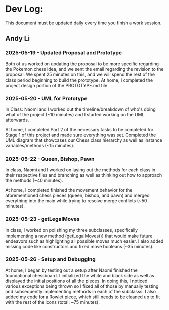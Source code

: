 # Dev Log:

This document must be updated daily every time you finish a work session.

## Andy Li 

### 2025-05-19 - Updated Proposal and Prototype
Both of us worked on updating the proposal to be more specific regarding the Pokemon chess idea, and we sent the email regarding the revision to the proposal. We spent 25 minutes on this, and we will spend the rest of the class period beginning to build the prototype. At home, I completed the project design portion of the PROTOTYPE.md file

### 2025-05-20 - UML for Prototype
In Class: Naomi and I worked out the timeline/breakdown of who's doing what of the project (~10 minutes) and I started working on the UML afterwards.

At home, I completed Part 2 of the necessary tasks to be completed for Stage 1 of this project and made sure everything was set. Completed the UML diagram that showcases our Chess class hierarchy as well as instance variables/methods (~15 minutes).

### 2025-05-22 - Queen, Bishop, Pawn
In class, Naomi and I worked on laying out the methods for each class in their respective files and branching as well as thinking out how to approach the methods (~40 minutes).

At home, I completed finished the movement behavior for the aforementioned chess pieces (queen, bishop, and pawn) and merged everything into the main while trying to resolve merge conflicts (~50 minutes).

### 2025-05-23 - getLegalMoves
In class, I worked on polishing my three subclasses, specifically implementing a new method (getLegalMoves()) that would make future endeavors such as highlighting all possible moves much easier. I also added missing code like constructors and fixed move booleans (~35 minutes).

### 2025-05-26 - Setup and Debugging
At home, I began by testing out a setup after Naomi finished the foundational chessboard. I initialized the white and black side as well as displayed the initial positions of all the pieces. In doing this, I noticed various exceptions being thrown so I fixed all of those by manually testing and subsequently implementing methods in each of the subclasss. I also added my code for a Rowlet piece, which still needs to be cleaned up to fit with the rest of the icons (total: ~75 minutes).
